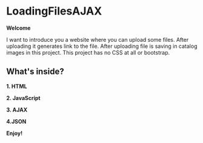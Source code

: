 # LoadingFilesAJAX

**Welcome**

I want to introduce you a website where you can upload some files.
After uploading it generates link to the file. After uploading file is saving
in catalog images in this project. This project has no CSS at all or bootstrap.

**What's inside?**
------------------

**1. HTML**

**2. JavaScript**

**3. AJAX**

**4.JSON**


**Enjoy!**

